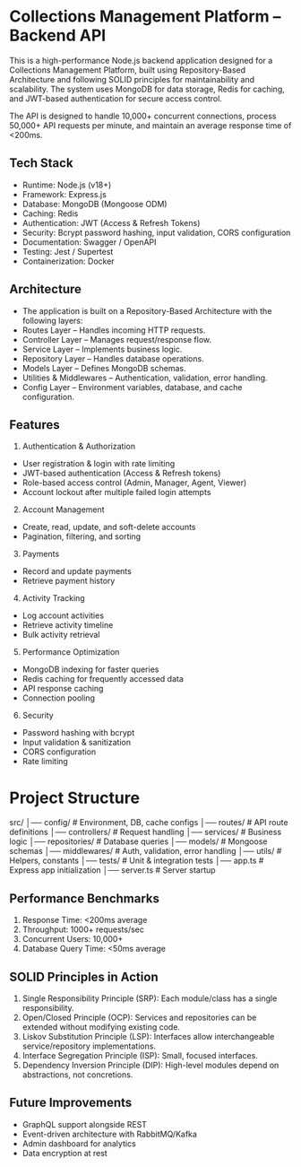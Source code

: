 Collections Management Platform – Backend API
==========================================================================

This is a high-performance Node.js backend application designed for a Collections Management Platform, built using Repository-Based Architecture and following SOLID principles for maintainability and scalability.
The system uses MongoDB for data storage, Redis for caching, and JWT-based authentication for secure access control.

The API is designed to handle 10,000+ concurrent connections, process 50,000+ API requests per minute, and maintain an average response time of <200ms.


Tech Stack
--------------------------------------------------------------------------
* Runtime: Node.js (v18+)
* Framework: Express.js
* Database: MongoDB (Mongoose ODM)
* Caching: Redis
* Authentication: JWT (Access & Refresh Tokens)
* Security: Bcrypt password hashing, input validation, CORS configuration
* Documentation: Swagger / OpenAPI
* Testing: Jest / Supertest
* Containerization: Docker

Architecture
--------------------------------------------------------------------------
* The application is built on a Repository-Based Architecture with the following layers:
* Routes Layer – Handles incoming HTTP requests.
* Controller Layer – Manages request/response flow.
* Service Layer – Implements business logic.
* Repository Layer – Handles database operations.
* Models Layer – Defines MongoDB schemas.
* Utilities & Middlewares – Authentication, validation, error handling.
* Config Layer – Environment variables, database, and cache configuration.


Features
--------------------------------------------------------------------------
1. Authentication & Authorization
* User registration & login with rate limiting
* JWT-based authentication (Access & Refresh tokens)
* Role-based access control (Admin, Manager, Agent, Viewer)
* Account lockout after multiple failed login attempts

2. Account Management
* Create, read, update, and soft-delete accounts
* Pagination, filtering, and sorting

3. Payments
* Record and update payments
* Retrieve payment history

4. Activity Tracking
* Log account activities
* Retrieve activity timeline
* Bulk activity retrieval

5. Performance Optimization
* MongoDB indexing for faster queries
* Redis caching for frequently accessed data
* API response caching
* Connection pooling

6. Security
* Password hashing with bcrypt
* Input validation & sanitization
* CORS configuration
* Rate limiting


Project Structure
==========================================================================

src/
│── config/         # Environment, DB, cache configs
│── routes/         # API route definitions
│── controllers/    # Request handling
│── services/       # Business logic
│── repositories/   # Database queries
│── models/         # Mongoose schemas
│── middlewares/    # Auth, validation, error handling
│── utils/          # Helpers, constants
│── tests/          # Unit & integration tests
│── app.ts          # Express app initialization
│── server.ts       # Server startup


Performance Benchmarks
--------------------------------------------------------------------------
1. Response Time: <200ms average
2. Throughput: 1000+ requests/sec
3. Concurrent Users: 10,000+
4. Database Query Time: <50ms average



SOLID Principles in Action
--------------------------------------------------------------------------
1. Single Responsibility Principle (SRP): Each module/class has a single responsibility.
2. Open/Closed Principle (OCP): Services and repositories can be extended without modifying existing code.
3. Liskov Substitution Principle (LSP): Interfaces allow interchangeable service/repository implementations.
4. Interface Segregation Principle (ISP): Small, focused interfaces.
5. Dependency Inversion Principle (DIP): High-level modules depend on abstractions, not concretions.


Future Improvements
--------------------------------------------------------------------------
* GraphQL support alongside REST
* Event-driven architecture with RabbitMQ/Kafka
* Admin dashboard for analytics
* Data encryption at rest


